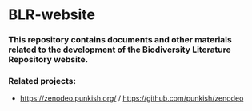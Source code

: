 # BLR-website

### This repository contains documents and other materials related to the development of the Biodiversity Literature Repository website.

### Related projects:

* https://zenodeo.punkish.org/ / https://github.com/punkish/zenodeo
